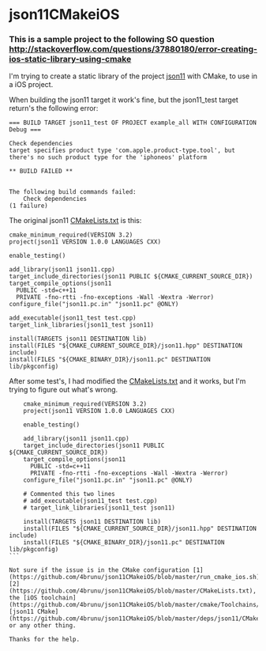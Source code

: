 # json11CMakeiOS

### This is a sample project to the following SO question http://stackoverflow.com/questions/37880180/error-creating-ios-static-library-using-cmake

I'm trying to create a static library of the project [json11](https://github.com/dropbox/json11) with CMake, to use in a iOS project.

When building the json11 target it work's fine, but the json11_test target return's the following error:

```
=== BUILD TARGET json11_test OF PROJECT example_all WITH CONFIGURATION Debug ===

Check dependencies
target specifies product type 'com.apple.product-type.tool', but there's no such product type for the 'iphoneos' platform

** BUILD FAILED **


The following build commands failed:
    Check dependencies
(1 failure)
```

The original json11 [CMakeLists.txt](https://github.com/4brunu/json11CMakeiOS/blob/master/deps/json11/CMakeLists.txt) is this:

```
cmake_minimum_required(VERSION 3.2)
project(json11 VERSION 1.0.0 LANGUAGES CXX)

enable_testing()

add_library(json11 json11.cpp)
target_include_directories(json11 PUBLIC ${CMAKE_CURRENT_SOURCE_DIR})
target_compile_options(json11
  PUBLIC -std=c++11
  PRIVATE -fno-rtti -fno-exceptions -Wall -Wextra -Werror)
configure_file("json11.pc.in" "json11.pc" @ONLY)

add_executable(json11_test test.cpp)
target_link_libraries(json11_test json11)

install(TARGETS json11 DESTINATION lib)
install(FILES "${CMAKE_CURRENT_SOURCE_DIR}/json11.hpp" DESTINATION include)
install(FILES "${CMAKE_BINARY_DIR}/json11.pc" DESTINATION lib/pkgconfig)
```

After some test's, I had modified the [CMakeLists.txt](https://github.com/4brunu/json11CMakeiOS/blob/master/deps/json11/CMakeLists_no_tests.txt) and it works, but I'm trying to figure out what's wrong.

````
    cmake_minimum_required(VERSION 3.2)
    project(json11 VERSION 1.0.0 LANGUAGES CXX)
    
    enable_testing()
    
    add_library(json11 json11.cpp)
    target_include_directories(json11 PUBLIC ${CMAKE_CURRENT_SOURCE_DIR})
    target_compile_options(json11
      PUBLIC -std=c++11
      PRIVATE -fno-rtti -fno-exceptions -Wall -Wextra -Werror)
    configure_file("json11.pc.in" "json11.pc" @ONLY)
    
    # Commented this two lines
    # add_executable(json11_test test.cpp)
    # target_link_libraries(json11_test json11)
    
    install(TARGETS json11 DESTINATION lib)
    install(FILES "${CMAKE_CURRENT_SOURCE_DIR}/json11.hpp" DESTINATION include)
    install(FILES "${CMAKE_BINARY_DIR}/json11.pc" DESTINATION lib/pkgconfig)
```

Not sure if the issue is in the CMake configuration [1](https://github.com/4brunu/json11CMakeiOS/blob/master/run_cmake_ios.sh) [2](https://github.com/4brunu/json11CMakeiOS/blob/master/CMakeLists.txt),  the [iOS toolchain](https://github.com/4brunu/json11CMakeiOS/blob/master/cmake/Toolchains/iOS.cmake), [json11 CMake](https://github.com/4brunu/json11CMakeiOS/blob/master/deps/json11/CMakeLists.txt), or any other thing.

Thanks for the help.

